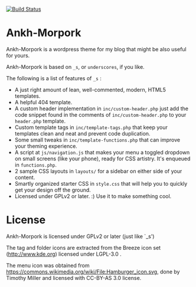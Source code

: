 [![Build Status](https://travis-ci.org/Automattic/_s.svg?branch=master)](https://travis-ci.org/Automattic/_s)

Ankh-Morpork
============

Ankh-Morpork is a wordpress theme for my blog that might be also useful for yours.

Ankh-Morpork is based on `_s`, or `underscores`, if you like.

The following is a list of features of `_s` :
* A just right amount of lean, well-commented, modern, HTML5 templates.
* A helpful 404 template.
* A custom header implementation in `inc/custom-header.php` just add the code snippet found in the comments of `inc/custom-header.php` to your `header.php` template.
* Custom template tags in `inc/template-tags.php` that keep your templates clean and neat and prevent code duplication.
* Some small tweaks in `inc/template-functions.php` that can improve your theming experience.
* A script at `js/navigation.js` that makes your menu a toggled dropdown on small screens (like your phone), ready for CSS artistry. It's enqueued in `functions.php`.
* 2 sample CSS layouts in `layouts/` for a sidebar on either side of your content.
* Smartly organized starter CSS in `style.css` that will help you to quickly get your design off the ground.
* Licensed under GPLv2 or later. :) Use it to make something cool.

License
=======
Ankh-Morpork is licensed under GPLv2 or later (just like `_s')

The tag and folder icons are extracted from the Breeze icon set (http://www.kde.org) licensed under LGPL-3.0 .

The menu icon was obtained from https://commons.wikimedia.org/wiki/File:Hamburger_icon.svg, done by Timothy Miller and licensed with CC-BY-AS 3.0 license.
